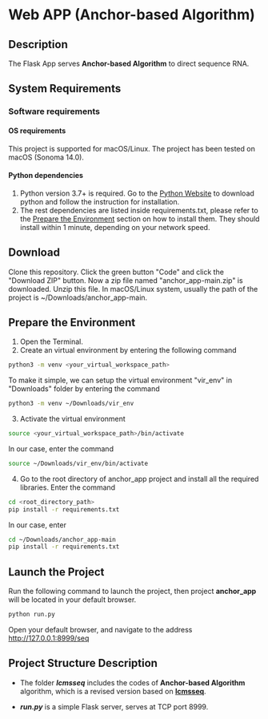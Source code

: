 # Web APP (Anchor-based Algorithm)

## Description
The Flask App serves **Anchor-based Algorithm** to direct sequence RNA.

## System Requirements

### Software requirements
#### OS requirements
This project is supported for macOS/Linux. The project has been tested on macOS (Sonoma 14.0).

#### Python dependencies
1. Python version 3.7+ is required. Go to the [Python Website](https://www.python.org/downloads/) to download python and follow the instruction for installation.
2. The rest dependencies are listed inside requirements.txt, please refer to the [Prepare the Environment](#prepare-the-environment) section on how to install them. They should install within 1 minute, depending on your network speed.

## Download
Clone this repository. Click the green button "Code" and click the "Download ZIP" button. Now a zip file named "anchor_app-main.zip" is downloaded. Unzip this file. In macOS/Linux system, usually the path of the project is ~/Downloads/anchor_app-main.

## Prepare the Environment
1. Open the Terminal.
2. Create an virtual environment by entering the following command
```Bash
python3 -m venv <your_virtual_workspace_path>
```
To make it simple, we can setup the virtual environment "vir_env" in "Downloads" folder by entering the command
```Bash
python3 -m venv ~/Downloads/vir_env
```
3. Activate the virtual environment
```Bash
source <your_virtual_workspace_path>/bin/activate
```
In our case, enter the command
```Bash
source ~/Downloads/vir_env/bin/activate
```
4. Go to the root directory of anchor_app project and install all the required libraries. Enter the command
```Bash
cd <root_directory_path>
pip install -r requirements.txt
```
In our case, enter
```Bash
cd ~/Downloads/anchor_app-main
pip install -r requirements.txt
```

## Launch the Project
Run the following command to launch the project, then project **anchor_app** will be located in your default browser.
```Bash
python run.py
```

Open your default browser, and navigate to the address
http://127.0.0.1:8999/seq

## Project Structure Description
- The folder <em>**lcmsseq**</em> includes the codes of **Anchor-based Algorithm** algorithm, which is a revised version based on [**lcmsseq**](https://github.com/szostaklab/lcmsseq).

- <em>**run.py**</em> is a simple Flask server, serves at TCP port 8999.
